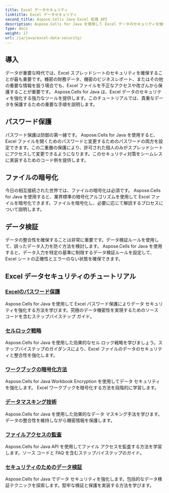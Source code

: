 ```yaml
---
title: Excel データセキュリティ
linktitle: Excel データセキュリティ
second_title: Aspose.Cells Java Excel 処理 API
description: Aspose.Cells for Java を使用して Excel データのセキュリティを強化します。スプレッドシートを保護し、ファイルを暗号化し、データの整合性を確保する方法を段階的に学習します。
type: docs
weight: 17
url: /ja/java/excel-data-security/
---
```


## 導入
データが重要な時代では、Excel スプレッドシートのセキュリティを確保することが最も重要です。機密の財務データ、機密のビジネスレポート、またはその他の重要な情報を扱う場合でも、Excel ファイルを不正なアクセスや改ざんから保護することが重要です。 Aspose.Cells for Java は、Excel データのセキュリティを強化する強力なツールを提供します。このチュートリアルでは、貴重なデータを保護するための重要な手順を説明します。


## パスワード保護
パスワード保護は防御の第一線です。 Aspose.Cells for Java を使用すると、Excel ファイルを開くためのパスワードと変更するためのパスワードの両方を設定できます。この二重層の保護により、許可された個人のみがスプレッドシートにアクセスして変更できるようになります。このセキュリティ対策をシームレスに実装するためのコード例を提供します。

## ファイルの暗号化
今日の相互接続された世界では、ファイルの暗号化は必須です。 Aspose.Cells for Java を使用すると、業界標準の暗号化アルゴリズムを使用して Excel ファイルを暗号化できます。ファイルを暗号化し、必要に応じて解読するプロセスについて説明します。

## データ検証
データの整合性を確保することは非常に重要です。データ検証ルールを使用して、誤ったデータ入力を防ぐ方法を検討します。 Aspose.Cells for Java を使用すると、データ入力を特定の基準に制限するデータ検証ルールを設定して、Excel シートの正確性とエラーのない状態を確保できます。

## Excel データセキュリティのチュートリアル
### [Excelのパスワード保護](./excel-password-protection/)
Aspose.Cells for Java を使用して Excel パスワード保護によりデータ セキュリティを強化する方法を学びます。究極のデータ機密性を実現するためのソース コードを含むステップバイステップ ガイド。
### [セルロック戦略](./cell-locking-strategies/)
Aspose.Cells for Java を使用した効果的なセル ロック戦略を学びましょう。ステップバイステップのガイダンスにより、Excel ファイルのデータのセキュリティと整合性を強化します。
### [ワークブックの暗号化方法](./workbook-encryption-methods/)
Aspose.Cells for Java Workbook Encryption を使用してデータ セキュリティを強化します。 Excel ワークブックを暗号化する方法を段階的に学習します。
### [データマスキング技術](./data-masking-techniques/)
Aspose.Cells for Java を使用した効果的なデータ マスキング手法を学びます。データの整合性を維持しながら機密情報を保護します。
### [ファイルアクセスの監査](./auditing-file-access/)
Aspose.Cells for Java API を使用してファイル アクセスを監査する方法を学習します。ソース コードと FAQ を含むステップバイステップのガイド。
### [セキュリティのためのデータ検証](./data-validation-for-security/)
Aspose.Cells for Java でデータ セキュリティを強化します。包括的なデータ検証テクニックを探索します。堅牢な検証と保護を実装する方法を学びます。